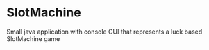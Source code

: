 # SlotMachine
Small java application with console GUI that represents a luck based SlotMachine game
